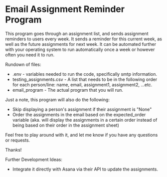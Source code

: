 # Email Assignment Reminder Program

This program goes through an assignment list, and sends assignment reminders to users every week. It sends a reminder for this current week, as well as the future assignments for next week. It can be automated further with your operating system to run automatically once a week or however often you need it to run.

Rundown of files:
 - .env - variables needed to run the code, specifically smtp information.
 - testing_assignments.csv - A list that needs to be in the following order for each person/line: name, email, assignment1, assignment2, ...etc.
 - email_program - The actual program that you will run.

Just a note, this program will also do the following:
 - Skip displaying a person's assignment if their assignment is "None"
 - Order the assignments in the email based on the expected_order variable (aka. will display the assignments in a certain order instead of being based on their order in the assignment sheet)

Feel free to play around with it, and let me know if you have any questions or requests.

Thanks!

Further Development Ideas:
* Integrate it directly with Asana via their API to update the assignments.